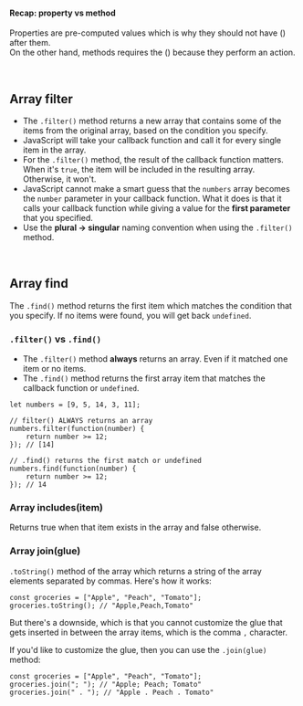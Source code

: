 #### Recap: property vs method
Properties are pre-computed values which is why they should not have () after them.   
On the other hand, methods requires the () because they perform an action.    

<br/>

## Array filter
- The ```.filter()``` method returns a new array that contains some of the items from the original array, based on the condition you specify.
- JavaScript will take your callback function and call it for every single item in the array.
- For the ```.filter()``` method, the result of the callback function matters. When it's ```true```, the item will be included in the resulting array. Otherwise, it won't.
- JavaScript cannot make a smart guess that the ```numbers``` array becomes the ```number``` parameter in your callback function. What it does is that it calls your callback function while giving a value for the **first parameter** that you specified.
- Use the **plural -> singular** naming convention when using the ```.filter()``` method.

<br/>

## Array find
The ```.find()``` method returns the first item which matches the condition that you specify. If no items were found, you will get back ```undefined```.

### ```.filter()``` vs ```.find()```
- The ```.filter()``` method **always** returns an array. Even if it matched one item or no items.
- The ```.find()``` method returns the first array item that matches the callback function or ```undefined```.
```
let numbers = [9, 5, 14, 3, 11];

// filter() ALWAYS returns an array
numbers.filter(function(number) {
    return number >= 12;
}); // [14]

// .find() returns the first match or undefined
numbers.find(function(number) {
    return number >= 12;
}); // 14
```

### Array includes(item)
Returns true when that item exists in the array and false otherwise.

### Array join(glue)
```.toString()``` method of the array which returns a string of the array elements separated by commas. Here's how it works:
```
const groceries = ["Apple", "Peach", "Tomato"];
groceries.toString(); // "Apple,Peach,Tomato"
```
But there's a downside, which is that you cannot customize the glue that gets inserted in between the array items, which is the comma ```,``` character.          

If you'd like to customize the glue, then you can use the ```.join(glue)``` method:
```
const groceries = ["Apple", "Peach", "Tomato"];
groceries.join("; "); // "Apple; Peach; Tomato"
groceries.join(" . "); // "Apple . Peach . Tomato"
```

